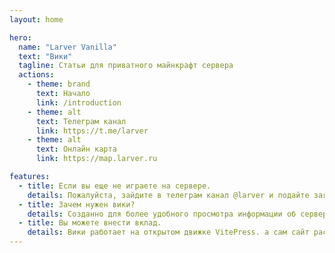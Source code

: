 ```yaml
---
layout: home

hero:
  name: "Larver Vanilla"
  text: "Вики"
  tagline: Статьи для приватного майнкрафт сервера
  actions:
    - theme: brand
      text: Начало
      link: /introduction
    - theme: alt
      text: Телеграм канал
      link: https://t.me/larver
    - theme: alt
      text: Онлайн карта
      link: https://map.larver.ru

features:
  - title: Если вы еще не играете на сервере.
    details: Пожалуйста, зайдите в телеграм канал @larver и подайте заявку. Заявка будет обработанна в течении 2-12 часов с момента подачи.
  - title: Зачем нужен вики?
    details: Созданно для более удобного просмотра информации об сервере. В отличии от сообщений в телеграме все статьи/посты разложенны красиво по отдельным папкам и статьям.
  - title: Вы можете внести вклад.
    details: Вики работает на открытом движке VitePress. а сам сайт распологается на GitHub, если у вас появилось желание написать статью для вики то почитайте "Создание/публикование статьи".
---
```


